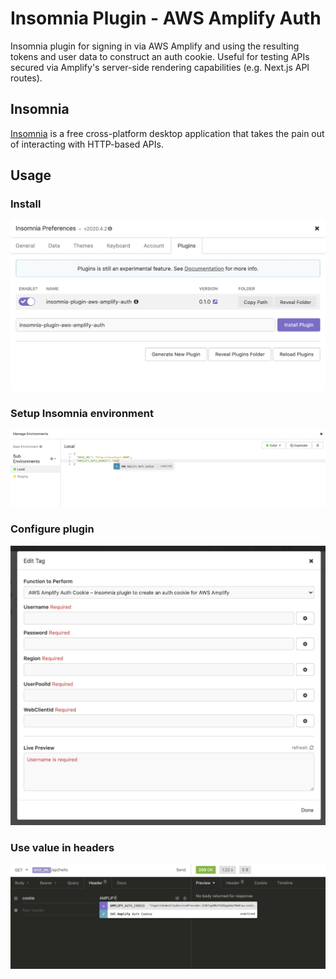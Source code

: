 # Insomnia Plugin - AWS Amplify Auth
Insomnia plugin for signing in via AWS Amplify and using the resulting tokens and user data to construct an auth cookie. Useful for testing APIs secured via Amplify's server-side rendering capabilities (e.g. Next.js API routes).

## Insomnia
[Insomnia](https://support.insomnia.rest/) is a free cross-platform desktop application that takes the pain out of interacting with HTTP-based APIs.

## Usage

### Install
![Install](https://github.com/mbise1993/insomnia-plugin-aws-amplify-auth/raw/master/images/install.png)

### Setup Insomnia environment
![Environment](https://github.com/mbise1993/insomnia-plugin-aws-amplify-auth/raw/master/images/environment.png)

### Configure plugin
![Configure](https://github.com/mbise1993/insomnia-plugin-aws-amplify-auth/raw/master/images/configure.png)

### Use value in headers
![Headers](https://github.com/mbise1993/insomnia-plugin-aws-amplify-auth/raw/master/images/headers.png)

